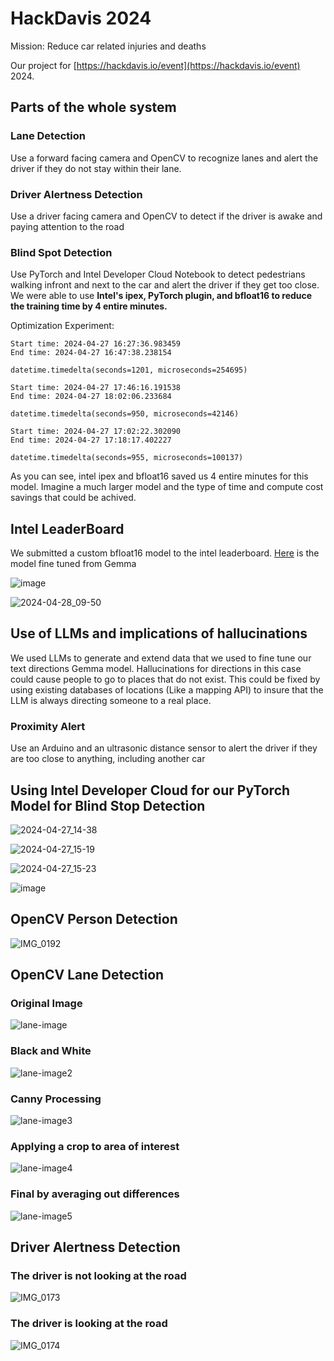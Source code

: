 # HackDavis 2024

Mission: Reduce car related injuries and deaths

Our project for [https://hackdavis.io/event](https://hackdavis.io/event) 2024.

## Parts of the whole system

### Lane Detection
Use a forward facing camera and OpenCV to recognize lanes and alert the driver if they do not stay within their lane.

### Driver Alertness Detection
Use a driver facing camera and OpenCV to detect if the driver is awake and paying attention to the road

### Blind Spot Detection
Use PyTorch and Intel Developer Cloud Notebook to detect pedestrians walking infront and next to the car and alert the driver if they get too close. We were able to use **Intel's ipex, PyTorch plugin, and bfloat16 to reduce the training time by 4 entire minutes.**

Optimization Experiment:

```
Start time: 2024-04-27 16:27:36.983459
End time: 2024-04-27 16:47:38.238154

datetime.timedelta(seconds=1201, microseconds=254695)
```

```
Start time: 2024-04-27 17:46:16.191538
End time: 2024-04-27 18:02:06.233684

datetime.timedelta(seconds=950, microseconds=42146)
```

```
Start time: 2024-04-27 17:02:22.302090
End time: 2024-04-27 17:18:17.402227

datetime.timedelta(seconds=955, microseconds=100137)
```

As you can see, intel ipex and bfloat16 saved us 4 entire minutes for this model. Imagine a much larger model and the type of time and compute cost savings that could be achived.

## Intel LeaderBoard

We submitted a custom bfloat16 model to the intel leaderboard. [Here](https://huggingface.co/spaces/roggenbuck/gemma-bfloat16) is the model fine tuned from Gemma

![image](https://github.com/JakeRoggenbuck/hackdavis-2024/assets/35516367/2f8b1d4f-b13f-4bc0-98a3-aae2095e7456)

![2024-04-28_09-50](https://github.com/JakeRoggenbuck/hackdavis-2024/assets/35516367/a5d263d5-cd12-490c-ac5f-725db129ec5c)

## Use of LLMs and implications of hallucinations

We used LLMs to generate and extend data that we used to fine tune our text directions Gemma model. Hallucinations for directions in this case could cause people to go to places that do not exist. This could be fixed by using existing databases of locations (Like a mapping API) to insure that the LLM is always directing someone to a real place.

### Proximity Alert
Use an Arduino and an ultrasonic distance sensor to alert the driver if they are too close to anything, including another car 

## Using Intel Developer Cloud for our PyTorch Model for Blind Stop Detection

![2024-04-27_14-38](https://github.com/JakeRoggenbuck/hackdavis-2024/assets/35516367/04ad8614-f082-4455-9859-1f5221e16931)

![2024-04-27_15-19](https://github.com/JakeRoggenbuck/hackdavis-2024/assets/35516367/185f2b9e-9423-44be-8b31-d537f304a16d)

![2024-04-27_15-23](https://github.com/JakeRoggenbuck/hackdavis-2024/assets/35516367/a878533e-4dcf-426a-9683-86fece80e0d9)

![image](https://github.com/JakeRoggenbuck/hackdavis-2024/assets/35516367/8d26845a-87a4-490c-8c3b-339f4e3b70de)

## OpenCV Person Detection

![IMG_0192](https://github.com/JakeRoggenbuck/hackdavis-2024/assets/35516367/a249b115-1d7c-48b7-8c2f-f87c04769fcb)

## OpenCV Lane Detection

### Original Image
![lane-image](https://github.com/JakeRoggenbuck/hackdavis-2024/assets/35516367/3457eaf7-1a5d-4db4-ac5f-d8cf5790430c)

### Black and White
![lane-image2](https://github.com/JakeRoggenbuck/hackdavis-2024/assets/35516367/c0649056-c728-4da0-8a30-7acca806ef22)

### Canny Processing
![lane-image3](https://github.com/JakeRoggenbuck/hackdavis-2024/assets/35516367/21a086e3-e459-4e64-8d68-96e1b0ea7f42)

### Applying a crop to area of interest
![lane-image4](https://github.com/JakeRoggenbuck/hackdavis-2024/assets/35516367/02485c8c-fe6a-4ef2-b82b-07bb57c6df0f)

### Final by averaging out differences
![lane-image5](https://github.com/JakeRoggenbuck/hackdavis-2024/assets/35516367/cd855467-ebd7-48e9-b189-9b789f33adca)

## Driver Alertness Detection

### The driver is not looking at the road
![IMG_0173](https://github.com/JakeRoggenbuck/hackdavis-2024/assets/35516367/6c6a9ec3-7acf-4f2d-b395-8ed7be9c4fff)

### The driver is looking at the road
![IMG_0174](https://github.com/JakeRoggenbuck/hackdavis-2024/assets/35516367/ed782c16-c5d3-40ae-8754-36687b489a17)

